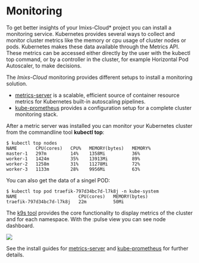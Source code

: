 # Monitoring

To get better insights of your Imixs-Cloud* project you can install a monitoring service. 
Kubernetes provides several ways to collect and monitor cluster metrics like the memory or cpu usage of cluster nodes or pods. Kubernetes makes these data available through the Metrics API. These metrics can be accessed either directly by the user with the kubectl top command, or by a controller in the cluster, for example Horizontal Pod Autoscaler, to make decisions.


The *Imixs-Cloud* monitoring provides different setups to install a monitoring solution. 


 * [metrics-server](METRICS_SERVER.md) is a scalable, efficient source of container resource metrics for Kubernetes built-in autoscaling pipelines.
 * [kube-prometheus](KUBE_PROMETHEUS.md) provides a configuration setup for a complete cluster monitoring stack. 

After a metric server was installed you can monitor your Kubernetes cluster from the commandline tool **kubectl top**:


	$ kubectl top nodes
	NAME       CPU(cores)   CPU%   MEMORY(bytes)   MEMORY%   
	master-1   297m         14%    1358Mi          36%       
	worker-1   1424m        35%    13913Mi         89%       
	worker-2   1258m        31%    11278Mi         72%       
	worker-3   1133m        28%    9956Mi          63%       

	
You can also get the data of a singel POD:

	$ kubectl top pod traefik-797d34bc7d-l7k8j -n kube-system
	NAME                       CPU(cores)   MEMORY(bytes)   
	traefik-797d34bc7d-l7k8j   22m          50Mi      



The [k9s tool](../../tools/k9s/README.md) provides the core functionality to display metrics of the cluster and for each namespace. With the :pulse view you can see node dashboard.


<img src="./images/monitoring-008.png" />



	
See the install guides for [metrics-server](metrics-server/README.md) and [kube-prometheus](kube-prometheus.README.md) for further details.